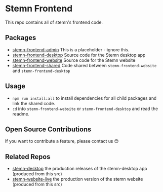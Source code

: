 # Stemn Frontend

This repo contains all of stemn's frontend code.

## Packages

* [stemn-frontend-admin](./stemn-frontend-admin) This is a placeholder - ignore this.
* [stemn-frontend-desktop](./stemn-frontend-desktop) Source code for the Stemn desktop app
* [stemn-frontend-website](./stemn-frontend-website) Source code for the Stemn website
* [stemn-frontend-shared](./stemn-frontend-shared) Code shared between `stemn-frontend-website` and `stemn-frontend-desktop`

## Usage

* `npm run install:all` to install dependencies for all child packages and link the shared code.
* `cd` into `stemn-frontend-website` or `stemn-frontend-desktop` and read the readme.

## Open Source Contributions

If you want to contribute a feature, please contact us 😊

## Related Repos

* [stemn-desktop](https://github.com/stemn/Stemn-Desktop) the production releases of the stemn-desktop app (produced from this src)
* [stemn-website-live](https://github.com/stemn/stemn-website-live) the production version of the stemn website (produced from this src)
